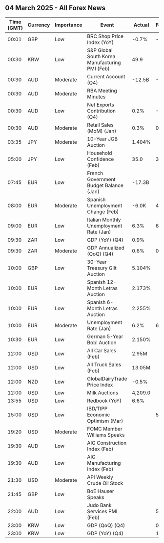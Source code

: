 ## 04 March 2025 - All Forex News

| Time (GMT) | Currency | Importance | Event | Actual | Forecast | Previous |
|------|----------|------------|-------|--------|----------|----------|
| 00:01 | GBP | Low | BRC Shop Price Index (YoY) | -0.7% | -0.5% | -0.7% |
| 00:30 | KRW | Low | S&P Global South Korea Manufacturing PMI (Feb) | 49.9 |  | 50.3 |
| 00:30 | AUD | Moderate | Current Account (Q4) | -12.5B | -11.8B | -13.9B |
| 00:30 | AUD | Moderate | RBA Meeting Minutes |  |  |  |
| 00:30 | AUD | Low | Net Exports Contribution (Q4) | 0.2% | -0.1% | 0.1% |
| 00:30 | AUD | Moderate | Retail Sales (MoM) (Jan) | 0.3% | 0.3% | -0.1% |
| 03:35 | JPY | Moderate | 10-Year JGB Auction | 1.404% |  | 1.260% |
| 05:00 | JPY | Low | Household Confidence (Feb) | 35.0 | 35.2 | 35.2 |
| 07:45 | EUR | Low | French Government Budget Balance (Jan) | -17.3B |  | -156.3B |
| 08:00 | EUR | Moderate | Spanish Unemployment Change (Feb) | -6.0K | 45.2K | 38.7K |
| 09:00 | EUR | Low | Italian Monthly Unemployment Rate (Jan) | 6.3% | 6.2% | 6.4% |
| 09:30 | ZAR | Low | GDP (YoY) (Q4) | 0.9% |  | 0.4% |
| 09:30 | ZAR | Moderate | GDP Annualized (QoQ) (Q4) | 0.6% | 0.9% | -0.1% |
| 10:00 | GBP | Low | 30-Year Treasury Gilt Auction | 5.104% |  | 5.198% |
| 10:00 | EUR | Low | Spanish 12-Month Letras Auction | 2.173% |  | 2.221% |
| 10:00 | EUR | Low | Spanish 6-Month Letras Auction | 2.255% |  | 2.355% |
| 10:00 | EUR | Moderate | Unemployment Rate (Jan) | 6.2% | 6.3% | 6.2% |
| 10:30 | EUR | Low | German 5-Year Bobl Auction | 2.150% |  | 2.170% |
| 12:00 | USD | Low | All Car Sales (Feb) | 2.95M |  | 2.83M |
| 12:00 | USD | Low | All Truck Sales (Feb) | 13.05M |  | 12.67M |
| 12:00 | NZD | Low | GlobalDairyTrade Price Index | -0.5% |  | -0.6% |
| 12:00 | USD | Low | Milk Auctions | 4,209.0 |  | 4,370.0 |
| 13:55 | USD | Low | Redbook (YoY) | 6.6% |  | 6.2% |
| 15:00 | USD | Low | IBD/TIPP Economic Optimism (Mar) |  | 53.1 | 52.0 |
| 19:20 | USD | Moderate | FOMC Member Williams Speaks |  |  |  |
| 19:30 | AUD | Low | AIG Construction Index (Feb) |  |  | -20.0 |
| 19:30 | AUD | Low | AIG Manufacturing Index (Feb) |  |  | -22.7 |
| 21:30 | USD | Moderate | API Weekly Crude Oil Stock |  |  | -0.640M |
| 21:45 | GBP | Low | BoE Hauser Speaks |  |  |  |
| 22:00 | AUD | Low | Judo Bank Services PMI (Feb) |  | 51.4 | 51.2 |
| 23:00 | KRW | Low | GDP (QoQ) (Q4) |  | 0.1% | 0.1% |
| 23:00 | KRW | Low | GDP (YoY) (Q4) |  | 1.2% | 1.2% |
